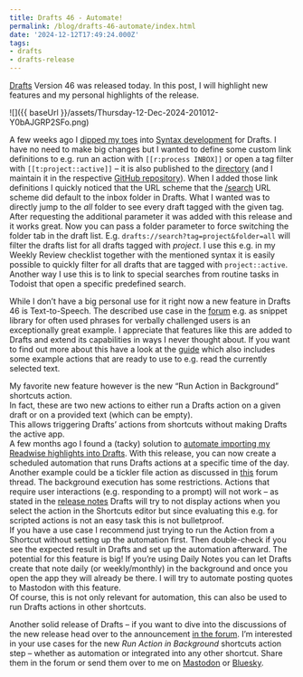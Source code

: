 ```yaml
---
title: Drafts 46 - Automate!
permalink: /blog/drafts-46-automate/index.html
date: '2024-12-12T17:49:24.000Z'
tags:
- drafts
- drafts-release
---
```

[Drafts](https://getdrafts.com) Version 46 was released today. In this post, I will highlight new features and my personal highlights of the release.

![]({{ baseUrl }}/assets/Thursday-12-Dec-2024-201012-Y0bAJGRP2SFo.png)

A few weeks ago I [dipped my toes](https://social.lol/@flohgro/113534112362382431) into [Syntax development](https://docs.getdrafts.com/docs/extending/development/syntax-format) for Drafts. I have no need to make big changes but I wanted to define some custom link definitions to e.g. run an action with `[[r:process INBOX]]` or open a tag filter with `[[t:project::active]]` – it is also published to the [directory](https://directory.getdrafts.com/s/2Vj) (and I maintain it in the respective [GitHub repository](https://github.com/FlohGro-dev/drafts-syntaxes)). When I added those link definitions I quickly noticed that the URL scheme that the [/search](https://docs.getdrafts.com/docs/automation/urlschemes#search) URL scheme did default to the inbox folder in Drafts. What I wanted was to directly jump to the _all_ folder to see every draft tagged with the given tag. After requesting the additional parameter it was added with this release and it works great. Now you can pass a folder parameter to force switching the folder tab in the draft list. E.g. `drafts://search?tag=project&folder=all` will filter the drafts list for all drafts tagged with _project_. I use this e.g. in my Weekly Review checklist together with the mentioned syntax it is easily possible to quickly filter for all drafts that are tagged with `project::active`. Another way I use this is to link to special searches from routine tasks in Todoist that open a specific predefined search.

While I don’t have a big personal use for it right now a new feature in Drafts 46 is Text-to-Speech. The described use case in the [forum](https://forums.getdrafts.com/t/drafts-46-released-text-to-speech-background-actions/15670/8?u=flohgro) e.g. as snippet library for often used phrases for verbally challenged users is an exceptionally great example. I appreciate that features like this are added to Drafts and extend its capabilities in ways I never thought about. If you want to find out more about this have a look at the [guide](https://docs.getdrafts.com/docs/editor/text-to-speech) which also includes some example actions that are ready to use to e.g. read the currently selected text.

My favorite new feature however is the new “Run Action in Background” shortcuts action.  
In fact, these are two new actions to either run a Drafts action on a given draft or on a provided text (which can be empty).  
This allows triggering Drafts’ actions from shortcuts without making Drafts the active app.  
A few months ago I found a (tacky) solution to [automate importing my Readwise highlights into Drafts](https://flohgro.com/automation/automating-readwise-highlights-import-into-drafts/). With this release, you can now create a scheduled automation that runs Drafts actions at a specific time of the day. Another example could be a tickler file action as discussed in [this](https://forums.getdrafts.com/t/is-it-possible-to-make-a-tickler-file-action/15578/5?u=flohgro) forum thread. The background execution has some restrictions. Actions that require user interactions (e.g. responding to a prompt) will not work – as stated in the [release notes](https://forums.getdrafts.com/t/drafts-46-released-text-to-speech-background-actions/15670#p-44685-background-actions-with-caveats-4?u=flohgro) Drafts will try to not display actions when you select the action in the Shortcuts editor but since evaluating this e.g. for scripted actions is not an easy task this is not bulletproof.  
If you have a use case I recommend just trying to run the Action from a Shortcut without setting up the automation first. Then double-check if you see the expected result in Drafts and set up the automation afterward. The potential for this feature is big! If you’re using Daily Notes you can let Drafts create that note daily (or weekly/monthly) in the background and once you open the app they will already be there. I will try to automate posting quotes to Mastodon with this feature.  
Of course, this is not only relevant for automation, this can also be used to run Drafts actions in other shortcuts.

Another solid release of Drafts – if you want to dive into the discussions of the new release head over to the announcement [in the forum](https://forums.getdrafts.com/t/drafts-46-released-text-to-speech-background-actions/15670?u=flohgro). I’m interested in your use cases for the new _Run Action in Background_ shortcuts action step – whether as automation or integrated into any other shortcut. Share them in the forum or send them over to me on [Mastodon](https://social.lol/@flohgro) or [Bluesky](https://bsky.app/profile/flohgro.bsky.social).
